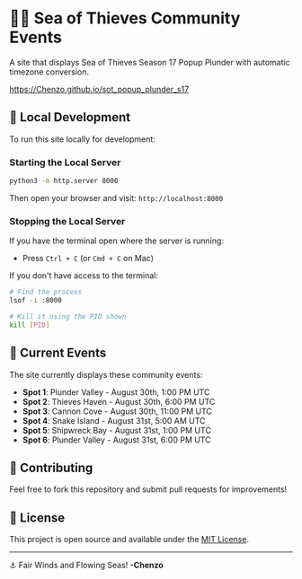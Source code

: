 # 🏴‍☠️ Sea of Thieves Community Events

A site that displays Sea of Thieves Season 17 Popup Plunder with automatic timezone conversion.

https://Chenzo.github.io/sot_popup_plunder_s17


## 🚀 Local Development

To run this site locally for development:

### Starting the Local Server
```bash
python3 -m http.server 8000
```

Then open your browser and visit: `http://localhost:8000`

### Stopping the Local Server
If you have the terminal open where the server is running:
- Press `Ctrl + C` (or `Cmd + C` on Mac)

If you don't have access to the terminal:
```bash
# Find the process
lsof -i :8000

# Kill it using the PID shown
kill [PID]
```

## 📅 Current Events

The site currently displays these community events:

- **Spot 1**: Plunder Valley - August 30th, 1:00 PM UTC
- **Spot 2**: Thieves Haven - August 30th, 6:00 PM UTC  
- **Spot 3**: Cannon Cove - August 30th, 11:00 PM UTC
- **Spot 4**: Snake Island - August 31st, 5:00 AM UTC
- **Spot 5**: Shipwreck Bay - August 31st, 1:00 PM UTC
- **Spot 6**: Plunder Valley - August 31st, 6:00 PM UTC



## 🤝 Contributing

Feel free to fork this repository and submit pull requests for improvements!

## 📄 License

This project is open source and available under the [MIT License](LICENSE).

---

⚓ Fair Winds and Flowing Seas! **-Chenzo** 
